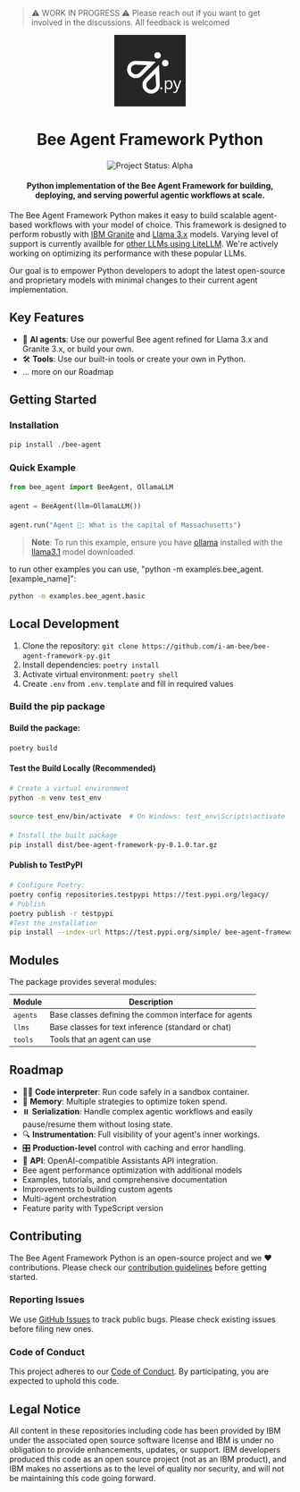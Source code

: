 > ⚠️ WORK IN PROGRESS ⚠️
> Please reach out if you want to get involved in the discussions.
> All feedback is welcomed

<p align="center">
    <img alt="Bee Framework logo" src="docs/assets//Bee_Dark.svg" height="128">
    <h1 align="center">Bee Agent Framework Python</h1>
</p>

<p align="center">
  <img align="center" alt="Project Status: Alpha" src="https://img.shields.io/badge/Status-Alpha-red">
  <h4 align="center">Python implementation of the Bee Agent Framework for building, deploying, and serving powerful agentic workflows at scale.</h4>
</p>

The Bee Agent Framework Python makes it easy to build scalable agent-based workflows with your model of choice. This framework is designed to perform robustly with [IBM Granite](https://www.ibm.com/granite?adoper=255252_0_LS1) and [Llama 3.x](https://ai.meta.com/blog/meta-llama-3-1/) models. Varying level of support is currently availble for [other LLMs using LiteLLM](https://docs.litellm.ai/docs/providers). We're actively working on optimizing its performance with these popular LLMs.

Our goal is to empower Python developers to adopt the latest open-source and proprietary models with minimal changes to their current agent implementation.

## Key Features

- 🤖 **AI agents**: Use our powerful Bee agent refined for Llama 3.x and Granite 3.x, or build your own.
- 🛠️ **Tools**: Use our built-in tools or create your own in Python.
- ... more on our Roadmap

## Getting Started

### Installation

```bash
pip install ./bee-agent
```

### Quick Example

```python
from bee_agent import BeeAgent, OllamaLLM

agent = BeeAgent(llm=OllamaLLM())

agent.run("Agent 🤖: What is the capital of Massachusetts")
```

> **Note**: To run this example, ensure you have [ollama](https://ollama.com) installed with the [llama3.1](https://ollama.com/library/llama3.1) model downloaded.

to run other examples you can use, "python -m examples.bee_agent.[example_name]":

```bash
python -m examples.bee_agent.basic
```

## Local Development

1. Clone the repository: `git clone https://github.com/i-am-bee/bee-agent-framework-py.git`
2. Install dependencies: `poetry install`
3. Activate virtual environment: `poetry shell`
4. Create `.env` from `.env.template` and fill in required values


### Build the pip package

#### Build the package:

```bash
poetry build
```

#### Test the Build Locally (Recommended)

```bash
# Create a virtual environment
python -m venv test_env

source test_env/bin/activate  # On Windows: test_env\Scripts\activate

# Install the built package
pip install dist/bee-agent-framework-py-0.1.0.tar.gz
```

#### Publish to TestPyPI

```bash
# Configure Poetry:
poetry config repositories.testpypi https://test.pypi.org/legacy/
# Publish
poetry publish -r testpypi
#Test the installation
pip install --index-url https://test.pypi.org/simple/ bee-agent-framework-py
```

## Modules

The package provides several modules:

| Module   | Description                                           |
| -------- | ----------------------------------------------------- |
| `agents` | Base classes defining the common interface for agents |
| `llms`   | Base classes for text inference (standard or chat)    |
| `tools`  | Tools that an agent can use                           |

## Roadmap

- 👩‍💻 **Code interpreter**: Run code safely in a sandbox container.
- 💾 **Memory**: Multiple strategies to optimize token spend.
- ⏸️ **Serialization**: Handle complex agentic workflows and easily pause/resume them without losing state.
- 🔍 **Instrumentation**: Full visibility of your agent's inner workings.
- 🎛️ **Production-level** control with caching and error handling.
- 🔁 **API**: OpenAI-compatible Assistants API integration.
- Bee agent performance optimization with additional models
- Examples, tutorials, and comprehensive documentation
- Improvements to building custom agents
- Multi-agent orchestration
- Feature parity with TypeScript version

## Contributing

The Bee Agent Framework Python is an open-source project and we ❤️ contributions. Please check our [contribution guidelines](./CONTRIBUTING.md) before getting started.

### Reporting Issues

We use [GitHub Issues](https://github.com/i-am-bee/bee-agent-framework-py/issues) to track public bugs. Please check existing issues before filing new ones.

### Code of Conduct

This project adheres to our [Code of Conduct](./CODE_OF_CONDUCT.md). By participating, you are expected to uphold this code.

## Legal Notice

All content in these repositories including code has been provided by IBM under the associated open source software license and IBM is under no obligation to provide enhancements, updates, or support. IBM developers produced this code as an open source project (not as an IBM product), and IBM makes no assertions as to the level of quality nor security, and will not be maintaining this code going forward.
